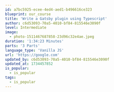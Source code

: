 ```yaml
---
id: a7bc5925-ecee-4ed4-aed1-b496616ce323
blueprint: our_course
title: 'Write a Gatsby plugin using Typescript'
author: c6d53093-70a5-4010-bf84-815546e3090f
level: Intermediate
image:
  - photo-1511467687858-23d96c32e4ae.jpeg
duration: '1:34:23 Minutes'
parts: '3 Parts'
language_type: 'Vanilla JS'
url: 'https://google.com'
updated_by: c6d53093-70a5-4010-bf84-815546e3090f
updated_at: 1734457852
is_popular:
  - is_popular
tags:
  - is_popular
---
```

